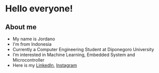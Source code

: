 Hello everyone!
==
About me
--
- My name is Jordano
- I'm from Indonesia
- Currently a Computer Engineering Student at Diponegoro University
- I’m interested in Machine Learning, Embedded System and Microcontroller
- Here is my [LinkedIn](https://www.linkedin.com/in/jordanoid/), [Instagram](https://www.instagram.com/jordanoid/)

<!---
jordanoid/jordanoid is a ✨ special ✨ repository because its `README.md` (this file) appears on your GitHub profile.
You can click the Preview link to take a look at your changes.
--->
